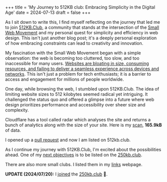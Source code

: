 +++
title = 'My Journey to 512KB club: Embracing Simplicity in the Digital Age'
date = 2024-07-13
draft = false
+++

As I sit down to write this, I find myself reflecting on the journey that led me to join [512KB.Club](https://512kb.club/),
a community that stands at the intersection of the [Small Web Movement](https://ar.al/2020/08/07/what-is-the-small-web/)
and my personal quest for simplicity and efficiency in web design. This isn't just another blog post; it's a deeply personal exploration of
how embracing constraints can lead to creativity and innovation.

My fascination with the Small Web Movement began with a simple observation: the web is becoming too cluttered,
too slow, and too inaccessible for many users. [Websites are bloating in size, consuming resources, and failing
to deliver a seamless experience across devices and networks](https://idlewords.com/talks/website_obesity.htm).
This isn't just a problem for tech enthusiasts; it is a barrier to access and engagement for millions of people worldwide.

One day, while browsing the web, I stumbled upon 512KB.Club. The idea of limiting website sizes to 512 kilobytes seemed
radical yet intriguing. It challenged the status quo and offered a glimpse into a future where web design prioritizes
performance and accessibility over sheer size and complexity.

Cloudflare has a tool called radar which analyses the site and returns a bunch of analytics along with the size of your site.
Here is my [scan](https://radar.cloudflare.com/scan/7cc9e1ed-1692-4451-9c1e-dd416131b3d7/summary), **165.9kB** of data.

I opened up a [pull request](https://github.com/kevquirk/512kb.club/pull/1553) and now I am listed on 512kb.club.

As I continue my journey with 512KB.Club, I'm excited about the possibilities ahead. One of my [next objectives](next.md) is
to be listed on the [250kb.club](https://250kb.club/).

There are also more small clubs. I listed them in my [links](links.md) webpage.

**UPDATE (2024/07/20):** I [joined](https://github.com/nkoehring/250kb-club/issues/436) the [250kb.club](https://250kb.club/) 🎉.

